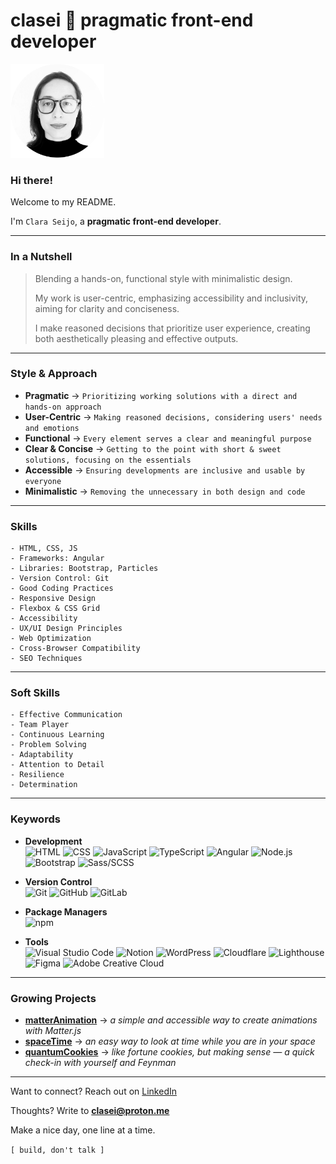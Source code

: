 # clasei 🚀 pragmatic front-end developer

[<img src="cla_sei_profile_pic_bw_circle.png" alt="clasei profile pic" width="150"/>](https://github.com/clasei/)

### Hi there! 

Welcome to my README.

I'm ```Clara Seijo```, a **pragmatic front-end developer**.

---

### In a Nutshell

> Blending a hands-on, functional style with minimalistic design.
> 
> My work is user-centric, emphasizing accessibility and inclusivity, aiming for clarity and conciseness.
> 
> I make reasoned decisions that prioritize user experience, creating both aesthetically pleasing and effective outputs.

---

### Style & Approach 

- **Pragmatic** → ```Prioritizing working solutions with a direct and hands-on approach```
- **User-Centric** → ```Making reasoned decisions, considering users' needs and emotions```
- **Functional** → ```Every element serves a clear and meaningful purpose```
- **Clear & Concise** → ```Getting to the point with short & sweet solutions, focusing on the essentials```
- **Accessible** → ```Ensuring developments are inclusive and usable by everyone```
- **Minimalistic** → ```Removing the unnecessary in both design and code```

---

### Skills 

```
- HTML, CSS, JS
- Frameworks: Angular
- Libraries: Bootstrap, Particles
- Version Control: Git
- Good Coding Practices
- Responsive Design
- Flexbox & CSS Grid
- Accessibility
- UX/UI Design Principles
- Web Optimization
- Cross-Browser Compatibility
- SEO Techniques
```

---

### Soft Skills

```
- Effective Communication
- Team Player
- Continuous Learning
- Problem Solving
- Adaptability
- Attention to Detail
- Resilience
- Determination
```

---

### Keywords

- **Development** 
<br>![HTML](https://img.shields.io/badge/-HTML-grey?logo=html5)
![CSS](https://img.shields.io/badge/-CSS-grey?logo=csswizardry)
![JavaScript](https://img.shields.io/badge/-JavaScript-grey?logo=javascript)
![TypeScript](https://img.shields.io/badge/-TypeScript-grey?logo=typescript)
![Angular](https://img.shields.io/badge/-Angular-grey?logo=angular)
![Node.js](https://img.shields.io/badge/-Node.js-grey?logo=node.js)
![Bootstrap](https://img.shields.io/badge/-Bootstrap-grey?logo=bootstrap)
![Sass/SCSS](https://img.shields.io/badge/-Sass/SCSS-grey?logo=sass)

- **Version Control** 
<br>![Git](https://img.shields.io/badge/-Git-grey?logo=git)
![GitHub](https://img.shields.io/badge/-GitHub-grey?logo=github)
![GitLab](https://img.shields.io/badge/-GitLab-grey?logo=gitlab)

- **Package Managers** 
<br>![npm](https://img.shields.io/badge/-npm-grey?logo=npm)

- **Tools** 
<br>![Visual Studio Code](https://img.shields.io/badge/-VS_Code-grey?style=flat&logo=visual-studio-code&logoColor=blue)
![Notion](https://img.shields.io/badge/-Notion-grey?style=flat&logo=notion&logoColor=black)
![WordPress](https://img.shields.io/badge/-WordPress-grey?logo=wordpress)
![Cloudflare](https://img.shields.io/badge/-Cloudflare-grey?style=flat&logo=cloudflare&logoColor=%23F38020)
![Lighthouse](https://img.shields.io/badge/-Lighthouse-grey?logo=lighthouse)
![Figma](https://img.shields.io/badge/-Figma-grey?logo=figma)
![Adobe Creative Cloud](https://img.shields.io/badge/-Adobe_Creative_Cloud-grey?style=flat&logo=adobe-creative-cloud&logoColor=%23DA1F26)

---

### Growing Projects

- [**matterAnimation**](https://clasei.github.io/matter-animation/) → *a simple and accessible way to create animations with Matter.js*
- [**spaceTime**](https://clasei.github.io/space-time/) → *an easy way to look at time while you are in your space*
- [**quantumCookies**](https://clasei.github.io/quantum-cookies/) → *like fortune cookies, but making sense — a quick check-in with yourself and Feynman*

---

Want to connect? Reach out on [LinkedIn](https://www.linkedin.com/in/claraseijo/)

Thoughts? Write to [**clasei@proton.me**](mailto:clasei@proton.me)

Make a nice day, one line at a time. 

```[ build, don't talk ]```
